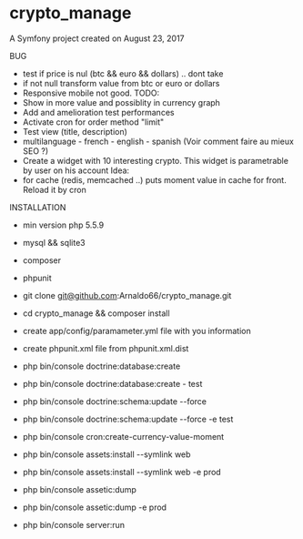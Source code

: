 crypto_manage
=============

A Symfony project created on August 23, 2017

BUG
  - test if price is nul (btc && euro && dollars) .. dont take
  - if not null transform value from btc or euro or dollars
  - Responsive mobile not good.
TODO:
  - Show in more value and possiblity in currency graph
  - Add and amelioration test performances
  - Activate cron for order method "limit"
  - Test view (title, description)
  - multilanguage - french - english - spanish (Voir comment faire au mieux SEO ?)
  - Create a widget with 10 interesting crypto. This widget is parametrable by user on his account
  Idea:
  - for cache (redis, memcached ..) puts moment value in cache for front. Reload it by cron


  INSTALLATION
  - min version php 5.5.9
  - mysql && sqlite3
  - composer
  - phpunit

  - git clone git@github.com:Arnaldo66/crypto_manage.git
  - cd crypto_manage && composer install
  - create app/config/paramameter.yml file with you information
  - create phpunit.xml file from phpunit.xml.dist
  - php bin/console doctrine:database:create
  - php bin/console doctrine:database:create - test
  - php bin/console doctrine:schema:update --force
  - php bin/console doctrine:schema:update --force -e test
  - php bin/console cron:create-currency-value-moment
  - php bin/console assets:install --symlink web
  - php bin/console assets:install --symlink web -e prod
  - php bin/console assetic:dump
  - php bin/console assetic:dump -e prod
  - php bin/console server:run
